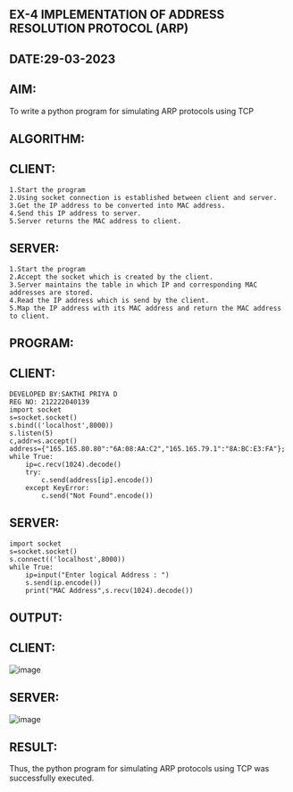 ## EX-4 IMPLEMENTATION OF ADDRESS RESOLUTION PROTOCOL (ARP)
## DATE:29-03-2023

## AIM:
To write a python program for simulating ARP protocols using TCP

## ALGORITHM:
## CLIENT:
```
1.Start the program
2.Using socket connection is established between client and server.
3.Get the IP address to be converted into MAC address.
4.Send this IP address to server.
5.Server returns the MAC address to client.
```
## SERVER:
```
1.Start the program
2.Accept the socket which is created by the client.
3.Server maintains the table in which IP and corresponding MAC addresses are stored.
4.Read the IP address which is send by the client.
5.Map the IP address with its MAC address and return the MAC address to client.
```
## PROGRAM:
## CLIENT:
```
DEVELOPED BY:SAKTHI PRIYA D
REG NO: 212222040139
import socket
s=socket.socket()
s.bind(('localhost',8000))
s.listen(5)
c,addr=s.accept()
address={"165.165.80.80":"6A:08:AA:C2","165.165.79.1":"8A:BC:E3:FA"};
while True:
    ip=c.recv(1024).decode()
    try:
        c.send(address[ip].encode())
    except KeyError:
        c.send("Not Found".encode())
```
## SERVER:
```
import socket
s=socket.socket()
s.connect(('localhost',8000))
while True:
    ip=input("Enter logical Address : ")
    s.send(ip.encode())
    print("MAC Address",s.recv(1024).decode())
```
## OUTPUT:
## CLIENT:
![image](https://github.com/sakthipriyadhanusu/EX-4/assets/119393194/5c761dc5-7cae-498e-a0f9-32a87650c424)

## SERVER:
![image](https://github.com/sakthipriyadhanusu/EX-4/assets/119393194/7d4a8c3f-6cbd-40b2-91d5-3f883d258cc0)

## RESULT:
Thus, the python program for simulating ARP protocols using TCP was successfully executed.






